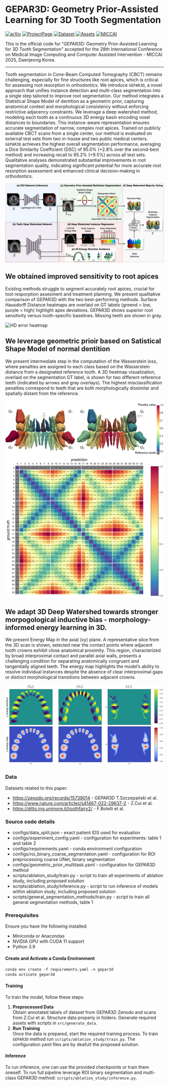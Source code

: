 # GEPAR3D: Geometry Prior-Assisted Learning for 3D Tooth Segmentation

[![arXiv](https://img.shields.io/badge/arXiv-2508.00155-red)](https://arxiv.org/pdf/2508.00155)  [![ProjectPage](https://img.shields.io/badge/Website-GEPAR3D.github.io-blue)](https://tomek1911.github.io/GEPAR3D/) [![Dataset](https://img.shields.io/badge/Dataset-GEPAR3D%20Zenodo-green)](https://zenodo.org/records/15739014) [![Assets](https://img.shields.io/badge/Assets-Google%20Drive-yellow)](https://drive.google.com/drive/folders/1CqqLdaJSA9bT1whKnUvPfax654psx9YE?usp=drive_link) [![MICCAI](https://img.shields.io/badge/MICCAI-Open%20Access-purple)](https://papers.miccai.org/miccai-2025/0375-Paper1833.html)

This is the official code for "GEPAR3D: Geometry Prior-Assisted Learning for 3D Tooth Segmentation" accepted for the 28th International Conference on Medical Image Computing and Computer Assisted Intervention - MICCAI 2025, Daenjeong Korea.

---


Tooth segmentation in Cone-Beam Computed Tomography (CBCT) remains challenging, especially for fine structures like root apices, which is critical for assessing root resorption in orthodontics. We introduce `GEPAR3D`, a novel approach that unifies instance detection and multi-class segmentation into a single step tailored to improve root segmentation. Our method integrates a Statistical Shape Model of dentition as a geometric prior, capturing anatomical context and morphological consistency without enforcing restrictive adjacency constraints. We leverage a deep watershed method, modeling each tooth as a continuous 3D energy basin encoding voxel distances to boundaries. This instance-aware representation ensures accurate segmentation of narrow, complex root apices. Trained on publicly available CBCT scans from a single center, our method is evaluated on external test sets from two in-house and two public medical centers. `GEPAR3D` achieves the highest overall segmentation performance, averaging a Dice Similarity Coefficient (DSC) of 95.0% (+2.8% over the second-best method) and increasing recall to 95.2% (+9.5%) across all test sets. Qualitative analyses demonstrated substantial improvements in root segmentation quality, indicating significant potential for more accurate root resorption assessment and enhanced clinical decision-making in orthodontics.

![GEPAR3D Overview](images/GEPAR3D.png)

## We obtained improved sensitivity to root apices
Existing methods struggle to segment accurately root apices, crucial for toot resporption assesment and treatment planning. We present qualitative comparison of GEPAR3D with the two best-performing methods. Surface Hausdorff Distance heatmaps are overlaid on GT labels (greend = low, purple = high) highlight apex deviations. GEPAR3D shows superior root sensitivity versus tooth-specific baselines. Missing teeth are shown in gray. 

![HD error heatmap](images/HDerror.png)

## We leverage geometric prioir based on Satistical Shape Model of normal dentition
We present intermediate step in the computation of the Wasserstein loss, where penalties are assigned to each class based on the Wasserstein distance from a designated reference
tooth. A 3D heatmap visualization, overlaid on the segmentation GT label, is shown for two different reference teeth (indicated by arrows and gray overlays). The highest
misclassification penalties correspond to teeth that are both morphologically dissimilar and spatially distant from the reference.

![GWD Loss Computation](images/wasserstein_loss.png)
![Wasserstein Matrix](images/wasserstein_matrix_ssm.png)

## We adapt 3D Deep Watershed towards stronger morpogological inductive bias - morphology-informed energy learning in 3D.
We present Energy Map in the axial (xy) plane. A representative slice from the 3D scan is shown, selected near the contact points where adjacent tooth crowns exhibit close anatomical proximity. This region, characterized by broad interproximal contact and parallel axial walls, presents a challenging condition for separating anatomically congruent and tangentially aligned teeth. The energy map highlights the model’s ability to resolve individual instances despite the absence of clear interproximal gaps or distinct morphological transitions between adjacent crowns. 

![Energy Map and Direction Map](images/direction_xyz.png)

### Data
Datasets related to this paper:
- https://zenodo.org/records/15739014 - GEPAR3D T.Szczepański et al.
- https://www.nature.com/articles/s41467-022-29637-2  - Z.Cui et al.
- https://ditto.ing.unimore.it/toothfairy2/ - F.Bolelli et al.


### Source code details

- configs/data_split.json - exact patient IDS used for evaluation
- configs/experiment_config.yaml - configuration for experiments: table 1 and table 2
- configs/requirements.yaml - conda environment configuration
- configs/roi_binary_coarse_segmentation.yaml - configuration for ROI preprocessing coarse UNet, binary segmentation
- configs/geometric_prior_multitask.yaml - configuration for GEPAR3D method
- scripts/ablation_study/train.py - script to train all experiments of ablation study, including proposed solution
- scripts/ablation_study/inference.py - script to run inference of models within ablation study, including proposed solution
- scripts/general_segmentation_methods/train.py - script to train all general segmentation methods, table 1

### Prerequisites
Ensure you have the following installed:
- Miniconda or Anacondas
- NVIDIA GPU with CUDA 11 support 
- Python 3.9


#### Create and Activate a Conda Environment
```
conda env create -f requirements.yaml -n gepar3d
conda activate gepar3d
```

#### Training

To train the model, follow these steps:

1. **Preprocessed Data**\
  Obtain annotated labels of dataset from GEPAR3D Zenodo and scans from Z.Cui et al. Structure data properly in folders. Generate required assets with scripts in ```src/generate_data```.      
3. **Run Training**\
   Once the data is prepared, start the required training process. To train `GEPAR3D` method run ```scripts/ablation_study/train.py```. The configuration yaml files are by deafult the proposed solution.


#### Inference

To run inference, one can use the provided checkpoints or train them oneself. To run full pipeline leverage ROI binary segmentation and multi-class GEPAR3D method: ```scripts/ablation_study/inference.py```.